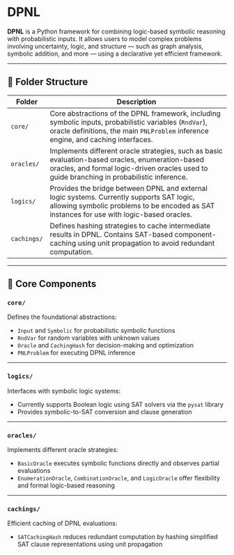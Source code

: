 # DPNL

**DPNL** is a Python framework for combining logic-based symbolic reasoning with probabilistic inputs.
It allows users to model complex problems involving uncertainty, logic, and structure — such as graph analysis, symbolic addition, and more — using a declarative yet efficient framework.

---

## 📁 Folder Structure

| Folder                | Description |
|-----------------------|-------------|
| `core/`               | Core abstractions of the DPNL framework, including symbolic inputs, probabilistic variables (`RndVar`), oracle definitions, the main `PNLProblem` inference engine, and caching interfaces. |
| `oracles/`            | Implements different oracle strategies, such as basic evaluation-based oracles, enumeration-based oracles, and formal logic-driven oracles used to guide branching in probabilistic inference. |
| `logics/`             | Provides the bridge between DPNL and external logic systems. Currently supports SAT logic, allowing symbolic problems to be encoded as SAT instances for use with logic-based oracles. |
| `cachings/`           | Defines hashing strategies to cache intermediate results in DPNL. Contains SAT-based component-caching using unit propagation to avoid redundant computation. |


---

## 🔧 Core Components

### `core/`
Defines the foundational abstractions:
- `Input` and `Symbolic` for probabilistic symbolic functions
- `RndVar` for random variables with unknown values
- `Oracle` and `CachingHash` for decision-making and optimization
- `PNLProblem` for executing DPNL inference

---

### `logics/`
Interfaces with symbolic logic systems:
- Currently supports Boolean logic using SAT solvers via the `pysat` library
- Provides symbolic-to-SAT conversion and clause generation

---

### `oracles/`
Implements different oracle strategies:
- `BasicOracle` executes symbolic functions directly and observes partial evaluations
- `EnumerationOracle`, `CombinationOracle`, and `LogicOracle` offer flexibility and formal logic-based reasoning

---

### `cachings/`
Efficient caching of DPNL evaluations:
- `SATCachingHash` reduces redundant computation by hashing simplified SAT clause representations using unit propagation